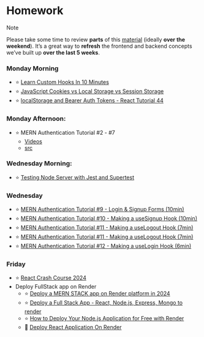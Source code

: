 # Homework


> [!NOTE]  
> Please take some time to review **parts** of this [material](./material/review.md) (ideally **over the weekend**). It’s a great way to **refresh** the frontend and backend concepts we’ve built up **over the last 5 weeks**.

### Monday Morning

- :star: [Learn Custom Hooks In 10 Minutes](https://www.youtube.com/watch?v=6ThXsUwLWvc) 
- :star: [JavaScript Cookies vs Local Storage vs Session Storage](https://www.youtube.com/watch?v=GihQAC1I39Q) 
- :star: [localStorage and Bearer Auth Tokens - React Tutorial 44](https://www.youtube.com/watch?v=haeyo55iU6s)  

### Monday Afternoon: 

- :star: MERN Authentication Tutorial #2 - #7
  - [Videos](https://www.youtube.com/playlist?list=PL4cUxeGkcC9g8OhpOZxNdhXggFz2lOuCT)
  - [src](https://github.com/iamshaunjp/MERN-Auth-Tutorial)
 
### Wednesday Morning:

- :star: [Testing Node Server with Jest and Supertest](https://youtu.be/FKnzS_icp20?si=zkvJi7H_eHfYFLe-)

### Wednesday

- :star: [MERN Authentication Tutorial #9 - Login & Signup Forms (10min)](https://youtu.be/VfReCe0nWOo?si=e23B1bzYEILbmcSL)
- :star: [MERN Authentication Tutorial #10 - Making a useSignup Hook (10min)](https://youtu.be/3yaHWZdH0FM?si=5I5Tf640C0Reqzl7)
- :star: [MERN Authentication Tutorial #11 - Making a useLogout Hook (7min)](https://youtu.be/juaWO24a9aQ?si=k6U3E1uWvjy3Cqsl)
- :star: [MERN Authentication Tutorial #11 - Making a useLogout Hook (7min)](https://youtu.be/juaWO24a9aQ?si=k6U3E1uWvjy3Cqsl)
- :star:  [MERN Authentication Tutorial #12 - Making a useLogin Hook (6min)](https://youtu.be/ZVHoVxfU5LU?si=vfnh81OVO0BobQhH)


### Friday

- :star: [React Crash Course 2024](https://youtu.be/LDB4uaJ87e0?si=aGMiwMn7zoNiGcBM)
- Deploy FullStack app on Render 
  - :star: [Deploy a MERN STACK app on Render platform in 2024](https://www.youtube.com/watch?v=ZsFwpjFmpFQ) 
  - :star: [Deploy a Full Stack App - React, Node.js, Express, Mongo to render](https://www.youtube.com/watch?v=l134cBAJCuc)
  - :star: [How to Deploy Your Node.js Application for Free with Render](https://www.freecodecamp.org/news/how-to-deploy-nodejs-application-with-render/)
  - :blue_book: [Deploy React Application On Render](https://youtu.be/yUUzduQdXIY?si=55mmy54-6GtjJgd-)


